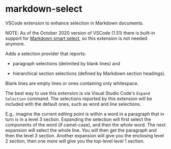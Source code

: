 # markdown-select

VSCode extension to enhance selection in Markdown documents.

NOTE: As of the October 2020 version of VSCode (1.51) there is built-in support for [Markdown smart select](https://code.visualstudio.com/updates/v1_51#_markdown-smart-select), so this extension is not needed anymore.

Adds a selection provider that reports:

- paragraph selections (delimited by blank lines) and

- hierarchical section selections (defined by Markdown section headings).

Blank lines are empty lines or ones containing only whitespace.

The best way to use this extension is via Visual Studio Code's `Expand Selection` command. The selections reported by this extension will be included with the default ones, such as word and line selections.

E.g., imagine the current editing point is within a word in a paragraph that in turn is in a level 3 section. Expanding the selection will first select the components of the word (if camel-case), and then the whole word. The next expansion will select the whole line. You will then get the paragraph and then the level 3 section. Another expansion will give you the enclosing level 2 section, then one more will give you the top-level level 1 section.
